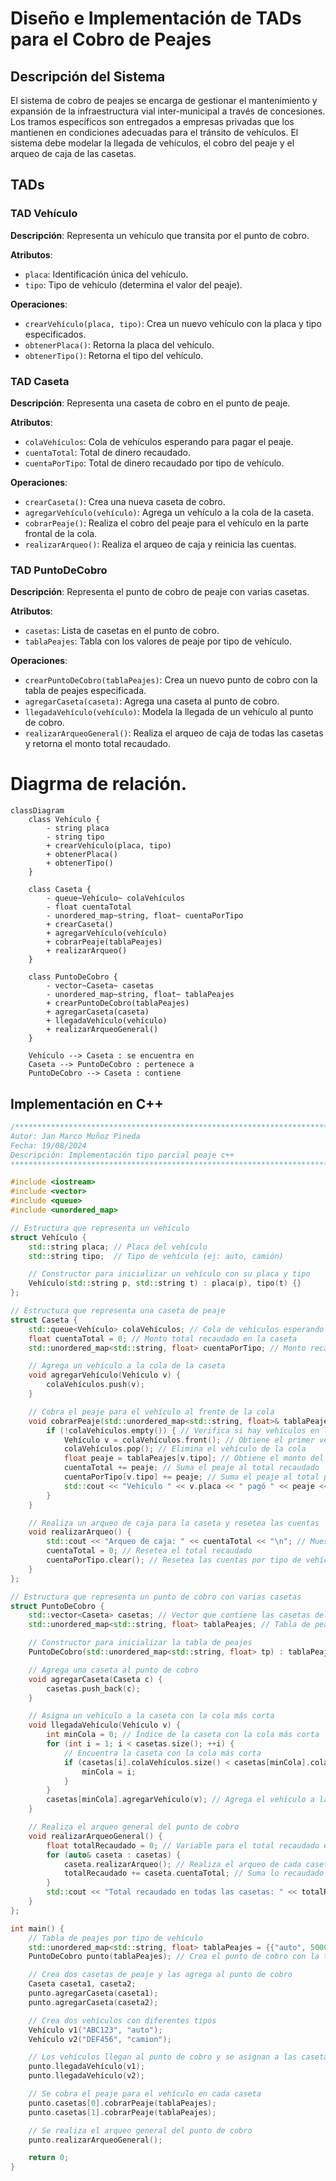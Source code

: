 # Diseño e Implementación de TADs para el Cobro de Peajes

## Descripción del Sistema

El sistema de cobro de peajes se encarga de gestionar el mantenimiento y expansión de la infraestructura vial inter-municipal a través de concesiones. Los tramos específicos son entregados a empresas privadas que los mantienen en condiciones adecuadas para el tránsito de vehículos. El sistema debe modelar la llegada de vehículos, el cobro del peaje y el arqueo de caja de las casetas.

## TADs

### TAD Vehículo
**Descripción**: Representa un vehículo que transita por el punto de cobro.

**Atributos**:
- `placa`: Identificación única del vehículo.
- `tipo`: Tipo de vehículo (determina el valor del peaje).

**Operaciones**:
- `crearVehículo(placa, tipo)`: Crea un nuevo vehículo con la placa y tipo especificados.
- `obtenerPlaca()`: Retorna la placa del vehículo.
- `obtenerTipo()`: Retorna el tipo del vehículo.

### TAD Caseta
**Descripción**: Representa una caseta de cobro en el punto de peaje.

**Atributos**:
- `colaVehículos`: Cola de vehículos esperando para pagar el peaje.
- `cuentaTotal`: Total de dinero recaudado.
- `cuentaPorTipo`: Total de dinero recaudado por tipo de vehículo.

**Operaciones**:
- `crearCaseta()`: Crea una nueva caseta de cobro.
- `agregarVehículo(vehículo)`: Agrega un vehículo a la cola de la caseta.
- `cobrarPeaje()`: Realiza el cobro del peaje para el vehículo en la parte frontal de la cola.
- `realizarArqueo()`: Realiza el arqueo de caja y reinicia las cuentas.

### TAD PuntoDeCobro
**Descripción**: Representa el punto de cobro de peaje con varias casetas.

**Atributos**:
- `casetas`: Lista de casetas en el punto de cobro.
- `tablaPeajes`: Tabla con los valores de peaje por tipo de vehículo.

**Operaciones**:
- `crearPuntoDeCobro(tablaPeajes)`: Crea un nuevo punto de cobro con la tabla de peajes especificada.
- `agregarCaseta(caseta)`: Agrega una caseta al punto de cobro.
- `llegadaVehículo(vehículo)`: Modela la llegada de un vehículo al punto de cobro.
- `realizarArqueoGeneral()`: Realiza el arqueo de caja de todas las casetas y retorna el monto total recaudado.

# Diagrma de relación.

```mermaid
classDiagram
    class Vehículo {
        - string placa
        - string tipo
        + crearVehículo(placa, tipo)
        + obtenerPlaca()
        + obtenerTipo()
    }

    class Caseta {
        - queue~Vehículo~ colaVehículos
        - float cuentaTotal
        - unordered_map~string, float~ cuentaPorTipo
        + crearCaseta()
        + agregarVehículo(vehículo)
        + cobrarPeaje(tablaPeajes)
        + realizarArqueo()
    }

    class PuntoDeCobro {
        - vector~Caseta~ casetas
        - unordered_map~string, float~ tablaPeajes
        + crearPuntoDeCobro(tablaPeajes)
        + agregarCaseta(caseta)
        + llegadaVehículo(vehículo)
        + realizarArqueoGeneral()
    }

    Vehículo --> Caseta : se encuentra en
    Caseta --> PuntoDeCobro : pertenece a
    PuntoDeCobro --> Caseta : contiene

```

## Implementación en C++

```cpp
/*************************************************************************
Autor: Jan Marco Muñoz Pineda
Fecha: 19/08/2024
Descripción: Implementación tipo parcial peaje c++
*************************************************************************/

#include <iostream>
#include <vector>
#include <queue>
#include <unordered_map>

// Estructura que representa un vehículo
struct Vehículo {
    std::string placa; // Placa del vehículo
    std::string tipo;  // Tipo de vehículo (ej: auto, camión)

    // Constructor para inicializar un vehículo con su placa y tipo
    Vehículo(std::string p, std::string t) : placa(p), tipo(t) {}
};

// Estructura que representa una caseta de peaje
struct Caseta {
    std::queue<Vehículo> colaVehículos; // Cola de vehículos esperando en la caseta
    float cuentaTotal = 0; // Monto total recaudado en la caseta
    std::unordered_map<std::string, float> cuentaPorTipo; // Monto recaudado por tipo de vehículo

    // Agrega un vehículo a la cola de la caseta
    void agregarVehículo(Vehículo v) {
        colaVehículos.push(v);
    }

    // Cobra el peaje para el vehículo al frente de la cola
    void cobrarPeaje(std::unordered_map<std::string, float>& tablaPeajes) {
        if (!colaVehículos.empty()) { // Verifica si hay vehículos en la cola
            Vehículo v = colaVehículos.front(); // Obtiene el primer vehículo en la cola
            colaVehículos.pop(); // Elimina el vehículo de la cola
            float peaje = tablaPeajes[v.tipo]; // Obtiene el monto del peaje según el tipo de vehículo
            cuentaTotal += peaje; // Suma el peaje al total recaudado
            cuentaPorTipo[v.tipo] += peaje; // Suma el peaje al total por tipo de vehículo
            std::cout << "Vehículo " << v.placa << " pagó " << peaje << " en peaje.\n"; // Imprime un mensaje de cobro
        }
    }

    // Realiza un arqueo de caja para la caseta y resetea las cuentas
    void realizarArqueo() {
        std::cout << "Arqueo de caja: " << cuentaTotal << "\n"; // Muestra el total recaudado
        cuentaTotal = 0; // Resetea el total recaudado
        cuentaPorTipo.clear(); // Resetea las cuentas por tipo de vehículo
    }
};

// Estructura que representa un punto de cobro con varias casetas
struct PuntoDeCobro {
    std::vector<Caseta> casetas; // Vector que contiene las casetas del punto de cobro
    std::unordered_map<std::string, float> tablaPeajes; // Tabla de peajes por tipo de vehículo

    // Constructor para inicializar la tabla de peajes
    PuntoDeCobro(std::unordered_map<std::string, float> tp) : tablaPeajes(tp) {}

    // Agrega una caseta al punto de cobro
    void agregarCaseta(Caseta c) {
        casetas.push_back(c);
    }

    // Asigna un vehículo a la caseta con la cola más corta
    void llegadaVehículo(Vehículo v) {
        int minCola = 0; // Índice de la caseta con la cola más corta
        for (int i = 1; i < casetas.size(); ++i) {
            // Encuentra la caseta con la cola más corta
            if (casetas[i].colaVehículos.size() < casetas[minCola].colaVehículos.size()) {
                minCola = i;
            }
        }
        casetas[minCola].agregarVehículo(v); // Agrega el vehículo a la caseta seleccionada
    }

    // Realiza el arqueo general del punto de cobro
    void realizarArqueoGeneral() {
        float totalRecaudado = 0; // Variable para el total recaudado en todas las casetas
        for (auto& caseta : casetas) {
            caseta.realizarArqueo(); // Realiza el arqueo de cada caseta
            totalRecaudado += caseta.cuentaTotal; // Suma lo recaudado en cada caseta
        }
        std::cout << "Total recaudado en todas las casetas: " << totalRecaudado << "\n"; // Imprime el total general recaudado
    }
};

int main() {
    // Tabla de peajes por tipo de vehículo
    std::unordered_map<std::string, float> tablaPeajes = {{"auto", 5000}, {"camion", 10000}};
    PuntoDeCobro punto(tablaPeajes); // Crea el punto de cobro con la tabla de peajes

    // Crea dos casetas de peaje y las agrega al punto de cobro
    Caseta caseta1, caseta2;
    punto.agregarCaseta(caseta1);
    punto.agregarCaseta(caseta2);

    // Crea dos vehículos con diferentes tipos
    Vehículo v1("ABC123", "auto");
    Vehículo v2("DEF456", "camion");

    // Los vehículos llegan al punto de cobro y se asignan a las casetas
    punto.llegadaVehículo(v1);
    punto.llegadaVehículo(v2);

    // Se cobra el peaje para el vehículo en cada caseta
    punto.casetas[0].cobrarPeaje(tablaPeajes);
    punto.casetas[1].cobrarPeaje(tablaPeajes);

    // Se realiza el arqueo general del punto de cobro
    punto.realizarArqueoGeneral();

    return 0;
}

```
